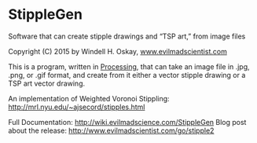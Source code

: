 # StippleGen
Software that can create stipple drawings and “TSP art,” from image files

Copyright (C) 2015 by Windell H. Oskay, www.evilmadscientist.com
 
 
This is a program, written in [Processing](https://www.processing.org), that can take an image file in .jpg, .png, or .gif format, and create from it either a vector stipple drawing or a TSP art vector drawing.

An implementation of Weighted Voronoi Stippling:
http://mrl.nyu.edu/~ajsecord/stipples.html


Full Documentation: http://wiki.evilmadscience.com/StippleGen
Blog post about the release: http://www.evilmadscientist.com/go/stipple2
 
